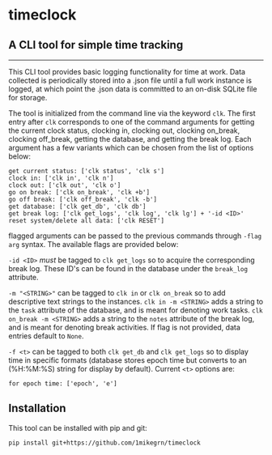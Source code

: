 # timeclock

## A CLI tool for simple time tracking

_________________________________________

This CLI tool provides basic logging functionality for time at work. Data collected is periodically stored into a .json file until a full work instance is logged, at which point the .json data is committed to an on-disk SQLite file for storage.

The tool is initialized from the command line via the keyword `clk`. The first entry after `clk` corresponds to one of the command arguments for getting the current clock status, clocking in, clocking out, clocking on_break, clocking off_break, getting the database, and getting the break log. Each argument has a few variants which can be chosen from the list of options below:

```text
get current status: ['clk status', 'clk s']
clock in: ['clk in', 'clk n']
clock out: ['clk out', 'clk o']
go on break: ['clk on_break', 'clk +b']
go off break: ['clk off_break', 'clk -b']
get database: ['clk get_db', 'clk db']
get break log: ['clk get_logs', 'clk log', 'clk lg'] + '-id <ID>'
reset system/delete all data: ['clk RESET']
```

flagged arguments can be passed to the previous commands through `-flag arg` syntax. The available flags are provided below:

`-id <ID>` *must* be tagged to `clk get_logs` so to acquire the corresponding break log. These ID's can be found in the database under the `break_log` attribute.

`-m "<STRING>"` can be tagged to `clk in` or `clk on_break` so to add descriptive text strings to the instances. `clk in -m <STRING>` adds a string to the `task` attribute of the database, and is meant for denoting work tasks. `clk on_break -m <STRING>` adds a string to  the `notes` attribute of the break log, and is meant for denoting break activities. If flag is not provided, data entries default to `None`.

`-f <t>` can be tagged to both `clk get_db` and `clk get_logs` so to display time in specific formats (database stores epoch time but converts to an (%H:%M:%S) string for display by default). Current `<t>` options are:

```text
for epoch time: ['epoch', 'e']
```

## Installation

This tool can be installed with pip and git:

```text
pip install git+https://github.com/1mikegrn/timeclock
```
